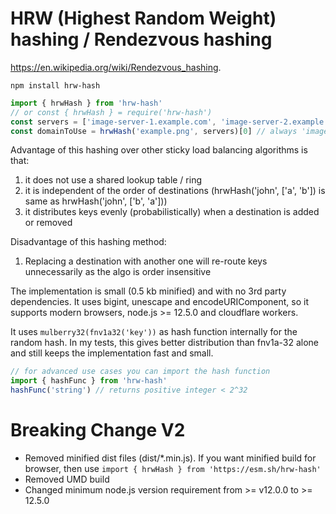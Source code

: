 # HRW (Highest Random Weight) hashing / Rendezvous hashing

https://en.wikipedia.org/wiki/Rendezvous_hashing.

```
npm install hrw-hash
```

```js
import { hrwHash } from 'hrw-hash'
// or const { hrwHash } = require('hrw-hash')
const servers = ['image-server-1.example.com', 'image-server-2.example.com']
const domainToUse = hrwHash('example.png', servers)[0] // always 'image-server-2.example.com'
```

Advantage of this hashing over other sticky load balancing algorithms is that:
1. it does not use a shared lookup table / ring
2. it is independent of the order of destinations (hrwHash('john', ['a', 'b']) is same as hrwHash('john', ['b', 'a']))
3. it distributes keys evenly (probabilistically) when a destination is added or removed

Disadvantage of this hashing method:
1. Replacing a destination with another one will re-route keys unnecessarily as the algo is order insensitive

The implementation is small (0.5 kb minified) and with no 3rd party dependencies. It uses bigint, unescape and encodeURIComponent, so it supports modern browsers, node.js >= 12.5.0 and cloudflare workers.

It uses `mulberry32(fnv1a32('key'))` as hash function internally for the random hash. In my tests, this gives better distribution than fnv1a-32 alone and still keeps the implementation fast and small.


```js
// for advanced use cases you can import the hash function
import { hashFunc } from 'hrw-hash'
hashFunc('string') // returns positive integer < 2^32
```

# Breaking Change V2

- Removed minified dist files (dist/*.min.js). If you want minified build for browser, then use `import { hrwHash } from 'https://esm.sh/hrw-hash'`
- Removed UMD build
- Changed minimum node.js version requirement from >= v12.0.0 to >= 12.5.0